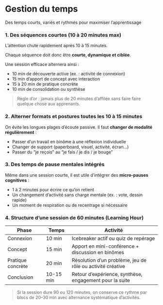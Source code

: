 # Gestion du temps

Des temps courts, variés et rythmés pour maximiser l’apprentissage

### 1. **Des séquences courtes (10 à 20 minutes max)**

L’attention chute rapidement après 10 à 15 minutes. 

Chaque séquence doit donc être **courte, dynamique et ciblée**.

Une session efficace alternera ainsi :

- 10 min de découverte active (ex. : activité de connexion)
- 15 min d’apport de concept avec interaction
- 15 à 20 min de pratique concrète
- 10 min de consolidation ou synthèse

> Règle d’or : jamais plus de 20 minutes d’affilée sans faire faire quelque chose aux apprenants.
> 

### 2. **Alterner formats et postures toutes les 10 à 15 minutes**

On évite les longues plages d’écoute passive. Il faut **changer de modalité régulièrement** :

- Passer d’un travail en binôme à une réflexion individuelle
- Changer de support (paperboard, visuel, activité, écran...)
- Passer du “je reçois” au “je fais / je dis / je bouge”

### 3. **Des temps de pause mentales intégrés**

Même dans une session courte, il est utile d’intégrer des **micro-pauses cognitives** :

- 1 à 2 minutes pour écrire ce qu’on retient
- Un changement d’activité sans charge mentale (ex. : vote, dessin rapide)
- Un moment de respiration ou de recentrage si nécessaire

### 4. **Structure d’une session de 60 minutes (Learning Hour)**

| Phase | Temps | Activité |
| --- | --- | --- |
| Connexion | 10 min | Icebreaker actif ou quiz de repérage |
| Concept | 15 min | Apport en mini-conférence + discussion en binômes |
| Pratique concrète | 20 min | Résolution d’un problème, jeu de rôle ou activité créative |
| Conclusion | 10-15 min | Retour d’expérience, synthèse, engagement pour la suite |

> Si la session dure 90 ou 120 minutes, on conserve ce rythme par blocs de 20–30 min avec alternance systématique d’activités.
>